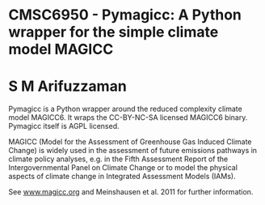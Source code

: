 # CMSC6950 - Pymagicc: A Python wrapper for the simple climate model MAGICC

# S M Arifuzzaman

Pymagicc is a Python wrapper around the reduced complexity climate model MAGICC6. It wraps the CC-BY-NC-SA licensed MAGICC6 binary. Pymagicc itself is AGPL licensed.

MAGICC (Model for the Assessment of Greenhouse Gas Induced Climate Change) is widely used in the assessment of future emissions pathways in climate policy analyses, e.g. in the Fifth Assessment Report of the Intergovernmental Panel on Climate Change or to model the physical aspects of climate change in Integrated Assessment Models (IAMs).

See www.magicc.org and Meinshausen et al. 2011 for further information.